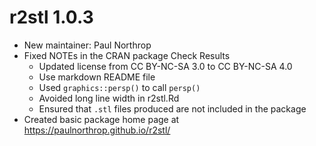 # r2stl 1.0.3

* New maintainer: Paul Northrop
* Fixed NOTEs in the CRAN package Check Results
    - Updated license from CC BY-NC-SA 3.0 to CC BY-NC-SA 4.0
    - Use markdown README file
    - Used `graphics::persp()` to call `persp()`
    - Avoided long line width in r2stl.Rd
    - Ensured that `.stl` files produced are not included in the package
* Created basic package home page at https://paulnorthrop.github.io/r2stl/
